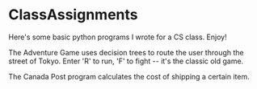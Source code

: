 # ClassAssignments
Here's some basic python programs I wrote for a CS class. Enjoy!

The Adventure Game uses decision trees to route the user through the street of Tokyo. Enter 'R' to run, 'F' to fight -- it's the classic old game.

The Canada Post program calculates the cost of shipping a certain item.

